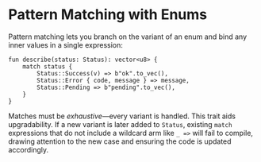 # Pattern Matching with Enums

Pattern matching lets you branch on the variant of an enum and bind any inner values in a single expression:

```move
fun describe(status: Status): vector<u8> {
    match status {
        Status::Success(v) => b"ok".to_vec(),
        Status::Error { code, message } => message,
        Status::Pending => b"pending".to_vec(),
    }
}
```

Matches must be *exhaustive*—every variant is handled. This trait aids upgradability. If a new variant is later added to `Status`, existing `match` expressions that do not include a wildcard arm like `_ =>` will fail to compile, drawing attention to the new case and ensuring the code is updated accordingly.
